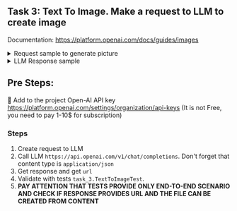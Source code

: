 ## Task 3: Text To Image. Make a request to LLM to create image

Documentation: https://platform.openai.com/docs/guides/images

<details> 
<summary>Request sample to generate picture</summary>

```markdown
curl https://api.openai.com/v1/images/generations \
  -H "Content-Type: application/json" \
  -H "Authorization: Bearer $OPENAI_API_KEY" \
  -d '{
    "model": "dall-e-3",
    "prompt": "a white siamese cat",
    "n": 1,
    "size": "1024x1024"
  }'
```
</details> 


<details> 
<summary>LLM Response sample</summary>

```json
{
  "created": 1736706103,
  "data": [
    {
      "url": "https://oaidalleapiprodscus.blob.core.windows.net/private/org-4gmoJNE5OFOy7cOREKmAVrb0/user-Q2aVPPfmKT3NE3NQbdXwJMvY/img-TPVDzM3b73pq6SwgC320rtsL.png?st=2025-01-12T17%3A21%3A43Z&se=2025-01-12T19%3A21%3A43Z&sp=r&sv=2024-08-04&sr=b&rscd=inline&rsct=image/png&skoid=d505667d-d6c1-4a0a-bac7-5c84a87759f8&sktid=a48cca56-e6da-484e-a814-9c849652bcb3&skt=2025-01-12T00%3A30%3A42Z&ske=2025-01-13T00%3A30%3A42Z&sks=b&skv=2024-08-04&sig=I33K/vdtsUIwYsrpk9wSKAbll8GjB3COXBOxzO/uZ6I%3D"
    }
  ]
}
```
</details>

## Pre Steps:
🔑 Add to the project Open-AI API key https://platform.openai.com/settings/organization/api-keys (It is not Free, you
   need to pay 1-10$ for subscription)


### Steps
1. Create request to LLM
2. Call LLM `https://api.openai.com/v1/chat/completions`. Don't forget that content type is `application/json`
3. Get response and get `url`
4. Validate with tests `task_3.TextToImageTest`. 
5. **PAY ATTENTION THAT TESTS PROVIDE ONLY END-TO-END SCENARIO AND CHECK IF RESPONSE PROVIDES URL AND THE FILE CAN BE CREATED FROM CONTENT**